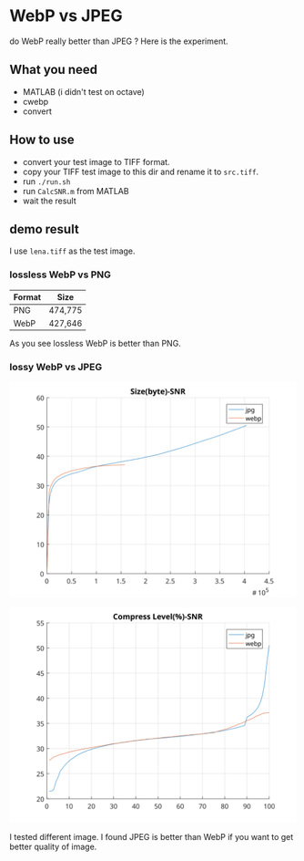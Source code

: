 # WebP vs JPEG #

do WebP really better than JPEG ? Here is the experiment.

## What you need ##

* MATLAB (i didn't test on octave)
* cwebp
* convert

## How to use ##

* convert your test image to TIFF format.
* copy your TIFF test image to this dir and rename it to `src.tiff`.
* run `./run.sh`
* run `CalcSNR.m` from MATLAB
* wait the result

## demo result ##

I use `lena.tiff` as the test image.

### lossless WebP vs PNG ###

|Format         | Size          |
| ------------- |:-------------:| 
| PNG           | 474,775       | 
| WebP          | 427,646       |  

As you see lossless WebP is better than PNG.

### lossy WebP vs JPEG ###

![image](result/size.svg)

![image](result/compress.svg)

I tested different image. I found JPEG is better than WebP if you want to get better quality of image.